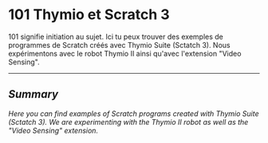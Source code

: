 # 101 Thymio et Scratch 3
101 signifie initiation au sujet. 
Ici tu peux trouver des exemples de programmes de Scratch créés avec Thymio Suite (Sctatch 3). Nous expérimentons avec le robot Thymio II ainsi qu'avec l'extension "Video Sensing". 


***
## _Summary_

_Here you can find examples of Scratch programs created with Thymio Suite (Sctatch 3). We are experimenting with the Thymio II robot as well as the "Video Sensing" extension._
